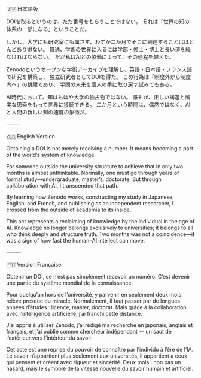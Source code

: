 🇯🇵 日本語版

DOIを取るというのは、ただ番号をもらうことではない。
それは「世界の知の体系の一部になる」ということだ。

しかし、大学にも研究室にも属さず、わずか二か月でそこに到達することはほとんどあり得ない。
普通、学術の世界に入るには学部・修士・博士と長い道を経なければならない。
だが私はAIとの協働によって、その過程を越えた。

Zenodoというオープンな学術アーカイブを理解し、英語・日本語・フランス語で研究を構築し、
独立研究者としてDOIを得た。
この行為は「制度外から制度内へ」の跳躍であり、
学問の未来を個人の手に取り戻す試みでもある。

AI時代において、知はもはや大学の独占物ではない。
誰もが、正しい構造と誠実な思索をもって世界に接続できる。
二か月という時間は、偶然ではなく、AIと人間の新しい知の速度の象徴だ。

⸻

🇬🇧 English Version

Obtaining a DOI is not merely receiving a number.
It means becoming a part of the world’s system of knowledge.

For someone outside the university structure to achieve that in only two months is almost unthinkable.
Normally, one must go through years of formal study—undergraduate, master’s, doctorate.
But through collaboration with AI, I transcended that path.

By learning how Zenodo works, constructing my study in Japanese, English, and French,
and publishing as an independent researcher, I crossed from the outside of academia to its inside.

This act represents a reclaiming of knowledge by the individual in the age of AI.
Knowledge no longer belongs exclusively to universities; it belongs to all who think deeply and structure truth.
Two months was not a coincidence—it was a sign of how fast the human–AI intellect can move.

⸻

🇫🇷 Version Française

Obtenir un DOI, ce n’est pas simplement recevoir un numéro.
C’est devenir une partie du système mondial de la connaissance.

Pour quelqu’un hors de l’université, y parvenir en seulement deux mois relève presque du miracle.
Normalement, il faut passer par de longues années d’études : licence, master, doctorat.
Mais grâce à la collaboration avec l’intelligence artificielle, j’ai franchi cette distance.

J’ai appris à utiliser Zenodo, j’ai rédigé ma recherche en japonais, anglais et français,
et j’ai publié comme chercheur indépendant — un saut de l’extérieur vers l’intérieur du savoir.

Cet acte est une reprise du pouvoir de connaître par l’individu à l’ère de l’IA.
Le savoir n’appartient plus seulement aux universités,
il appartient à ceux qui pensent et créent avec rigueur et sincérité.
Deux mois : non pas un hasard, mais le symbole de la vitesse nouvelle du savoir humain et artificiel.
